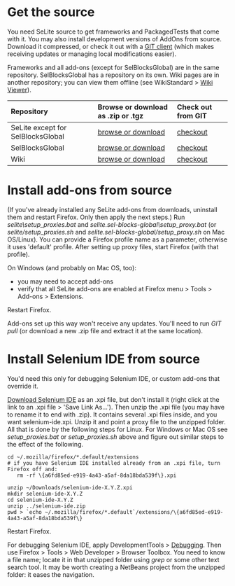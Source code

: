 

# Get the source #
You need SeLite source to get frameworks and PackagedTests that come with it. You may also install development versions of AddOns from source. Download it compressed, or check it out with a [GIT client](http://git-scm.com/downloads) (which makes receiving updates or managing local modifications easier).

Frameworks and all add-ons (except for SelBlocksGlobal) are in the same repository. SelBlocksGlobal has a repository on its own. Wiki pages are in another repository; you can view them offline (see WikiStandard > [Wiki Viewer](WikiStandard#Wiki_Viewer.md)).

| **Repository**                        | **Browse or download as .zip or .tgz** | **Check out from GIT** |
|:--------------------------------------|:---------------------------------------|:-----------------------|
| SeLite except for SelBlocksGlobal     | [browse or download](https://code.google.com/p/selite/source/browse/)                           | [checkout](https://code.google.com/p/selite/source/checkout) |
| SelBlocksGlobal                       | [browse or download](https://code.google.com/p/selite/source/browse?repo=sel-blocks-global) | [checkout](https://code.google.com/p/selite/source/checkout?repo=sel-blocks-global) |
| Wiki                                  | [browse or download](https://code.google.com/p/selite/source/browse?repo=wiki) | [checkout](https://code.google.com/p/selite/source/checkout?repo=wiki) |

# Install add-ons from source #
(If you've already installed any SeLite add-ons from downloads, uninstall them and restart Firefox. Only then apply the next steps.) Run _selite\setup\_proxies.bat_ and _selite.sel-blocks-global\setup\_proxy.bat_ (or _selite/setup\_proxies.sh_ and _selite.sel-blocks-global/setup\_proxy.sh_ on Mac OS/Linux). You can provide a Firefox profile name as a parameter, otherwise it uses 'default' profile. After setting up proxy files, start Firefox (with that profile).

On Windows (and probably on Mac OS, too):
  * you may need to accept add-ons
  * verify that all SeLite add-ons are enabled at Firefox menu > Tools > Add-ons > Extensions.

Restart Firefox.

Add-ons set up this way won't receive any updates. You'll need to run <i>GIT pull</i> (or download a new .zip file and extract it at the same location).

# Install Selenium IDE from source #
You'd need this only for debugging Selenium IDE, or custom add-ons that override it.

[Download Selenium IDE](http://docs.seleniumhq.org/download/) as an .xpi file, but don't install it (right click at the link to an .xpi file >  'Save Link As...'). Then unzip the .xpi file (you may have to rename it to end with .zip). It contains several .xpi files inside, and you want selenium-ide.xpi. Unzip it and point a proxy file to the unzipped folder. All that is done by the following steps for Linux. For Windows or Mac OS see _setup\_proxies.bat_ or _setup\_proxies.sh_ above and figure out similar steps to the effect of the following.

```
cd ~/.mozilla/firefox/*.default/extensions
# if you have Selenium IDE installed already from an .xpi file, turn Firefox off and:
   rm -rf \{a6fd85ed-e919-4a43-a5af-8da18bda539f\}.xpi

unzip ~/Downloads/selenium-ide-X.Y.Z.xpi
mkdir selenium-ide-X.Y.Z
cd selenium-ide-X.Y.Z
unzip ../selenium-ide.zip
pwd > `echo ~/.mozilla/firefox/*.default`/extensions/\{a6fd85ed-e919-4a43-a5af-8da18bda539f\}
```

Restart Firefox.

For debugging Selenium IDE, apply DevelopmentTools > [Debugging](DevelopmentTools#Debugging.md). Then use Firefox > Tools > Web Developer > Browser Toolbox. You need to know a file name; locate it in that unzipped folder using _grep_ or some other text search tool. It may be worth creating a NetBeans project from the unzipped folder: it eases the navigation.